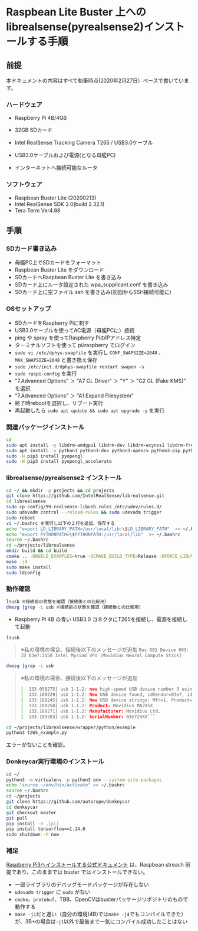 # Raspbean Lite Buster 上へのlibrealsense(pyrealsense2)インストールする手順

## 前提

本ドキュメントの内容はすべて執筆時点(2020年2月27日）ベースで書いています。

### ハードウェア

* Raspberry Pi 4B/4GB
* 32GB SDカード

* Intel RealSense Tracking Camera T265 / USB3.0ケーブル
* USB3.0ケーブルおよび電源(となる母艦PC)
* インターネットへ接続可能なルータ

### ソフトウェア

* Raspbean Buster Lite (20200213)
* Intel RealSense SDK 2.0(build 2.32.1)
* Tera Term Ver4.98

## 手順

### SDカード書き込み

* 母艦PC上でSDカードをフォーマット
* Raspbean Buster Lite をダウンロード
* SDカードへRaspbean Buster Lite を書き込み
* SDカード上にルータ設定された wpa_supplicant.conf を書き込み
* SDカード上に空ファイル ssh を書き込み(初回からSSH接続可能に)

### OSセットアップ

* SDカードをRaspberry Piに刺す
* USB3.0ケーブルを使ってAC電源（母艦PCに）接続
* ping や spray を使ってRaspberry PiのIPアドレス特定
* ターミナルソフトを使って pi/raspberry でログイン
* `sudo vi /etc/dphys-swapfile` を実行し `CONF_SWAPSIZE=2048` 、`MAX_SWAPSIZE=2048` と書き換え保存
* `sudo /etc/init.d/dphys-swapfile restart swapon -s`
* `sudo raspi-config` を実行
* "7.Advanced Options" ＞ "A7 GL Driver" ＞ "Y" ＞ "G2 GL (Fake KMS)" を選択
* "7.Advanced Options" ＞ "A1 Expand Filesystem"
* 終了時rebootを選択し、リブート実行
* 再起動したら `sudo apt update && sudo apt upgrade -y` を実行

### 関連パッケージインストール

```bash
cd
sudo apt install -y libdrm-amdgpu1 libdrm-dev libdrm-exynos1 libdrm-freedreno1 libdrm-nouveau2 libdrm-omap1 libdrm-radeon1 libdrm-tegra0 libdrm2 libglu1-mesa libglu1-mesa-dev glusterfs-common libglu1-mesa libglu1-mesa-dev libglui-dev libglui2c2 mesa-utils mesa-utils-extra xorg-dev libgtk-3-dev libusb-1.0-0-dev cmake libprotobuf-dev libtbb-dev build-essential i2c-tools avahi-utils joystick libopenjp2-7-dev libtiff5-dev gfortran libatlas-base-dev libopenblas-dev libhdf5-serial-dev git ntp libilmbase-dev libopenexr-dev libgstreamer1.0-dev libjasper-dev libwebp-dev libatlas-base-dev libavcodec-dev libavformat-dev libswscale-dev libqtgui4 libqt4-test
sudo apt install -y python3 python3-dev python3-opencv python3-pip python3-protobuf python3-opengl python3-virtualenv python3-numpy python3-picamera python3-pandas python3-rpi.gpio
sudo -H pip3 install pyopengl
sudo -H pip3 install pyopengl_accelerate
```

### librealsense/pyrealsense2 インストール

```bash
cd ~/ && mkdir -p projects && cd projects
git clone https://github.com/IntelRealSense/librealsense.git
cd librealsense
sudo cp config/99-realsense-libusb.rules /etc/udev/rules.d/
sudo udevadm control --reload-rules && sudo udevadm trigger
sudo reboot
vi ~/.bashrc を実行し以下の２行を追加、保存する
echo "export LD_LIBRARY_PATH=/usr/local/lib:\$LD_LIBRARY_PATH"  >> ~/.bashrc
echo "export PYTHONPATH=\$PYTHONPATH:/usr/local/lib"  >> ~/.bashrc
source ~/.bashrc
cd ~/projects/librealsense
mkdir build && cd build
cmake .. -DBUILD_EXAMPLES=true -DCMAKE_BUILD_TYPE=Release -DFORCE_LIBUVC=true -DBUILD_PYTHON_BINDINGS=bool:true -DPYTHON_EXECUTABLE=$(which python3)
make -j4
sudo make install
sudo ldconfig
```

### 動作確認

```bash
lsusb ※接続前の状態を確認（接続後との比較用）
dmesg |grep -i usb ※接続前の状態を確認（接続後との比較用）
```

* Raspberry Pi 4B の青い USB3.0 コネクタにT265を接続し、電源を接続して起動

```bash
lsusb
```

> ※私の環境の場合、接続後以下のメッセージが追加
> `Bus 001 Device 003: ID 03e7:2150 Intel Myriad VPU [Movidius Neural Compute Stick]`

```bash
dmesg |grep -i usb
```

> ※私の環境の場合、接続後以下のメッセージが追加
>
> ```bash
> [  133.058275] usb 1-1.2: new high-speed USB device number 3 using xhci_hcd
> [  133.189229] usb 1-1.2: New USB device found, idVendor=03e7, idProduct=21XXX, bcdDevice= 0.01
> [  133.189245] usb 1-1.2: New USB device strings: Mfr=1, Product=2, SerialNumber=3
> [  133.189258] usb 1-1.2: Product: Movidius MA2X5X
> [  133.189271] usb 1-1.2: Manufacturer: Movidius Ltd.
> [  133.189283] usb 1-1.2: SerialNumber: 03e72XXX```

```bash
cd ~/projects/librealsense/wrapper/python/example
python3 t265_example.py
```

エラーがないことを確認。

### Donkeycar実行環境のインストール

```bash
cd ~/
python3 -m virtualenv -p python3 env --system-site-packages
echo "source ~/env/bin/activate" >> ~/.bashrc
source ~/.bashrc
cd ~/projects
git clone https://github.com/autorope/donkeycar
cd donkeycar
git checkout master
git pull
pip install -e .[pi]
pip install tensorflow==1.14.0
sudo shutdown -h now
```

### 補足

[Raspberry Pi3へインストールする公式ドキュメント](https://github.com/IntelRealSense/librealsense/blob/master/doc/installation_raspbian.md) は、Raspbean streach 前提であり、このままでは buster ではインストールできない。

* 一部ライブラリのデバッグモードパッケージが存在しない
* `udevadm trigger` に `sudo` がない
* `cmake`、`protobuf`、TBB、OpenCVはbusterパッケージリポジトリのもので動作する
* `make -j1`だと遅い（自分の環境(4B)では`make -j4`でもコンパイルできた）が、3B+の場合は`-j1`以外で最後まで一気にコンパイル成功したことはない
